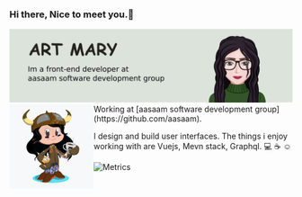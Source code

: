### Hi there, Nice to meet you.👋

<!--
**artmarydotir/artmarydotir** is a ✨ _special_ ✨ repository because its `README.md` (this file) appears on your GitHub profile.

Here are some ideas to get you started:

- 🔭 I’m currently working on ...
- 🌱 I’m currently learning ...
- 👯 I’m looking to collaborate on ...
- 🤔 I’m looking for help with ...
- 💬 Ask me about ...
- 📫 How to reach me: ...
- 😄 Pronouns: ...
- ⚡ Fun fact: ...
-->
<img src="https://github.com/artmarydotir/artmarydotir/blob/master/me.png" alt="me">


<img align="left" width="150" height="150" src="https://github.com/artmarydotir/artmarydotir/blob/master/octocat.png">
Working at [aasaam software development group](https://github.com/aasaam).

I design and build user interfaces. The things i enjoy working with are Vuejs, Mevn stack, Graphql.
:computer:  :coffee:  :relaxed:

![Metrics](https://metrics.lecoq.io/artmarydotir?template=classic&followup=1&isocalendar=1&languages=1&pagespeed=1&posts=1&stars=1&pagespeed.detailed=false&pagespeed.screenshot=false&posts.limit=4&posts.source=dev.to&isocalendar.duration=half-year&stars.limit=4&config.timezone=Asia%2FTehran)


